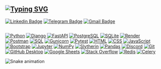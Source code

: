 ## <a href="https://git.io/typing-svg"><img src="https://readme-typing-svg.demolab.com?font=Fira+Code&duration=2000&pause=1500&color=000000&background=4761FF00&multiline=true&repeat=false&width=435&separator=%3C&lines=Hello!+I+am+Anatolii.+Python+dev.%3C;)" alt="Typing SVG" /></a>
[![Linkedin Badge](https://img.shields.io/badge/-LINKEDIN-0072b1?style=flat&logo=Linkedin&logoColor=white)](https://www.linkedin.com/in/anatolii-pozniak-84b235273/ "Connect on LinkedIn")
[![Telegram Badge](https://img.shields.io/badge/-TELEGRAM-0088CC?style=flat&logo=Telegram&logoColor=white)](https://t.me/AnatoliiPozniak "Contact on Telegram")
[![Gmail Badge](https://img.shields.io/badge/-GMAIL-c14438?style=flat&logo=Gmail&logoColor=white)](mailto:Anatolii.pznk@gmail.com "Connect via Email")
## 
<a href="#"><img alt="Python" src="https://img.shields.io/badge/Python-14354C.svg?logo=python&logoColor=white"></a>
<a href="#"><img alt="Django" src="https://img.shields.io/badge/-Django-blue?logo=django&logoColor=white"></a>
<a href="#"><img alt="FastAPI" src ="https://img.shields.io/badge/-FastAPI-success?logo=fastapi&logoColor=white"></a>
<a href="#"><img alt="PostgreSQL" src ="https://img.shields.io/badge/PostgreSQL-316192.svg?logo=postgresql&logoColor=white"></a>
<a href="#"><img alt="SQLite" src ="https://img.shields.io/badge/SQLite-07405e.svg?logo=sqlite&logoColor=white"></a>
<a href="#"><img alt="Render" src="https://img.shields.io/badge/Render-00979D.svg?logo=render&logoColor=white"></a>
<a href="#"><img alt="Postman" src="https://img.shields.io/badge/Postman-FF6C37?logo=postman&logoColor=white"></a>
<a href="#"><img alt="SQL" src="https://custom-icon-badges.demolab.com/badge/SQL-025E8C.svg?logo=database&logoColor=white"></a>
<a href="#"><img alt="Gunicorn" src="https://img.shields.io/badge/-Gunicorn-499848.svg?logo=gunicorn&logoColor=white"></a>
<a href="#"><img alt="Pytest" src="https://img.shields.io/badge/Pytest-0A9EDC.svg?logo=pytest&logoColor=white"></a>
<a href="#"><img alt="HTML" src="https://img.shields.io/badge/HTML-E34F26.svg?logo=html5&logoColor=white"></a>
<a href="#"><img alt="CSS" src="https://img.shields.io/badge/CSS-1572B6.svg?logo=css3&logoColor=white"></a>
<a href="#"><img alt="JavaScript" src="https://img.shields.io/badge/-JavaScript-yellow?logo=javascript&logoColor=white"></a>
<a href="#"><img alt="Bootstrap" src="https://img.shields.io/badge/Bootstrap-7952B3.svg?logo=bootstrap&logoColor=white"></a>
<a href="#"><img alt="Jupyter" src="https://img.shields.io/badge/Jupyter-F37626.svg?logo=Jupyter&logoColor=white"></a>
<a href="#"><img alt="NumPy" src="https://img.shields.io/badge/Numpy-013243.svg?logo=numpy&logoColor=white"></a>
<a href="#"><img alt="Slytherin" src="https://img.shields.io/badge/-Slytherin-green?logo=python&logoColor=white"></a>
<a href="#"><img alt="Pandas" src="https://img.shields.io/badge/Pandas-150458.svg?logo=pandas&logoColor=white"></a>
<a href="#"><img alt="Discord" src="https://img.shields.io/badge/-Discord-5865F2.svg?logo=discord&logoColor=white"></a>
<a href="#"><img alt="Git" src="https://img.shields.io/badge/Git-F05033.svg?logo=git&logoColor=white"></a>
<a href="#"><img alt="GitHub Desktop" src="https://img.shields.io/badge/GitHub%20Desktop-8034A9.svg?logo=github&logoColor=white"></a>
<a href="#"><img alt="Google Sheets" src="https://img.shields.io/badge/Sheets-34A853.svg?logo=google%20sheets&logoColor=white"></a>
<a href="#"><img alt="Stack Overflow" src="https://img.shields.io/badge/-Stack%20Overflow-FE7A16?logo=stack-overflow&logoColor=white"></a>
<a href="#"><img alt="Redis" src="https://img.shields.io/badge/-Redis-blue?logo=redis&logoColor=white"></a>
<a href="#"><img alt="Celery" src="https://img.shields.io/badge/-Celery-success?logo=celery&logoColor=white"></a>

![Snake animation](https://github.com/thepiyushmalhotra/thepiyushmalhotra/blob/output/github-contribution-grid-snake.svg)

